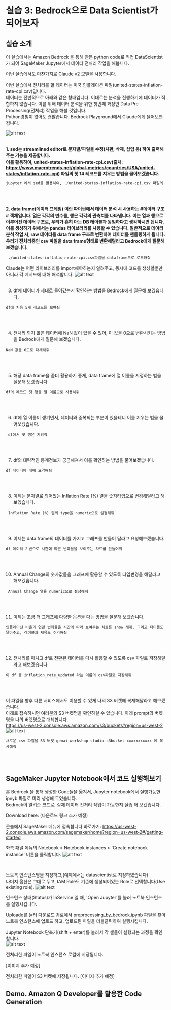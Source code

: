 # 실습 3: Bedrock으로 Data Scientist가 되어보자
## 실습 소개
이 실습에서는 Amazon Bedrock 을 통해 만든 python code로
직접 DataScientist가 되어 SageMaker Jupyter에서 데이터 전처리 작업을 해봅니다.

이번 실습에서도 마찬가지로 Claude v2 모델을 사용합니다.

이번 실습에서 전처리를 할 데이터는 미국 인플레이션 파일(united-states-inflation-rate-cpi.csv)입니다.</br>
데이터는 전반적으로 아래와 같은 형태입니다. 이대로는 분석을 진행하기에 데이터가 적합하지 않습니다. 이를 위해 데이터 분석을 위한 첫번째 과정인 Data Pre Processing(전처리) 작업을 해볼 것입니다.</br>Python경험이 없어도 괜찮습니다. Bedrock Playground에서 Claude에게 물어보면 됩니다.

![alt text](images/image-3.png)
</br>
</br>

**1. sed는 streamlined editor로 문자열/파일을 수정(치환, 삭제, 삽입 등) 하여 출력해주는 기능을 제공합니다.<br/>
이를 활용하여, united-states-inflation-rate-cpi.csv(출처: https://www.macrotrends.net/global-metrics/countries/USA/united-states/inflation-rate-cpi) 파일의 첫 14 레코드를 지우는 방법을 물어보겠습니다.**

~~~python
jupyter 에서 sed를 활용하여, ./united-states-inflation-rate-cpi.csv 파일의 첫 14 레코드를 지우고 싶어
~~~
</br>
</br>

**2. data frame(데이터 프레임) 이란 파이썬에서 데이터 분석 시 사용하는 #데이터 구조# 객체입니다. 열은 각각의 변수를, 행은 각각의 관측치를 나타냅니다. 
이는 열과 행으로 이루어진 데이터 구조로, 우리가 흔히 아는 DB 테이블과 동일하다고 생각하시면 됩니다.이를 생성하기 위해서는 pandas 라이브러리를 사용할 수 있습니다. 일반적으로 데이터 분석 작업 시, raw 데이터를 data frame 구조로 변환하여 데이터를 핸들링하게 됩니다. 우리가 전처리중인 csv 파일을 data frame형태로 변환해달라고 Bedrock에게 질문해 보겠습니다.**

```
 ./united-states-inflation-rate-cpi.csv파일을 dataframe으로 로드해줘
```
Claude는 어떤 라이브러리를 import해야하는지 알려주고, 동시에 코드를 생성할뿐만 아니라 각 메서드에 대해 해석합니다. 
![alt text](images/46944067-539D-4657-BE00-24AFA467ACFA.jpeg)
<br/> 
<br/> 

3. df에 데이터가 제대로 들어갔는지 확인하는 방법을 Bedrock에게 질문해 보겠습니다.
```
df에 처음 5개 레코드를 보여줘 
```
<br/> 
<br/> 

4) 전처리 되지 않은 데이터에 NaN 값이 있을 수 있어, 이 값을 0으로 변환시키는 방법을 Bedrock에게 질문해 보겠습니다.
```
NaN 값을 0으로 대체해줘
```
<br/> 
<br/> 

5) 해당 data frame을 좀더 활용하기 좋게, data frame에 열 이름을 지정하는 법을 질문해 보겠습니다.
```
df의 레코드 첫 행을 열 이름으로 사용해줘
```
<br/> 
<br/> 

6) df에 열 이름이 생기면서, 데이터와 중복되는 부분이 있을테니 이를 지우는 법을 물어보겠습니다.
```
 df에서 첫 행은 지워줘
```
<br/> 
<br/> 

7) df의 대략적인 통계정보가 궁금해져서 이를 확인하는 방법을 물어보겠습니다.
```
df 데이터에 대해 요약해줘
```
<br/> 
<br/> 

8) 이제는 문자열로 되어있는 Inflation Rate (%) 열을 숫자타입으로 변경해달라고 해보겠습니다.
```
 Inflation Rate (%) 열의 type을 numeric으로 설정해줘
```
<br/> 
<br/> 

9) 이제는 data frame의 데이터를 가지고 그래프를 만들어 달라고 요청해보겠습니다.
```
df 데이터 기반으로 시간에 따른 변화율을 보여주는 차트를 만들어줘
```
<br/> 
<br/> 

10)  Annual Change의 숫자값들을 그래프에 활용할 수 있도록 타입변경을 해달라고 해보겠습니다.
```
 Annual Change 열을 numeric으로 설정해줘
```
<br/> 
<br/> 

11. 이제는 조금 더 그래프에 다양한 옵션을 다는 방법을 질문해 보겠습니다.
```
인플레이션 비율과 연관 변화율을 시간에 따라 보여주는 차트를 show 해줘. 그리고 타이틀도 달아주고, 레이블과 제목도 추가해줘
```
<br/> 
<br/> 

12. 전처리를 마치고 df로 전환된 데이터를 다시 활용할 수 있도록 csv 파일로 저장해달라고 해보겠습니다.
```
이 df 를 inflation_rate_updated 라는 이름의 csv파일로 저장해줘
```
<br/> 
<br/> 

이 파일을 향후 다른 서비스에서도 이용할 수 있게 나의 S3 버켓에 복제해달라고 해보겠습니다.
<br/> 아래로 접속하시면 여러분의 S3 버켓명을 확인하실 수 있습니다. 아래 prompt의 버켓명을 나의 버켓명으로 대체합니다.
<br/> https://us-west-2.console.aws.amazon.com/s3/buckets?region=us-west-2
<br/>
![alt text](images/FD2039BE-E406-4057-A079-CCE7B1831B9D.jpeg)
```
새로운 csv 파일을 S3 버켓 genai-workshop-studio-s3bucket-xxxxxxxxxxx 에 복사해줘
```


<br/>
<br/>

## SageMaker Jupyter Notebook에서 코드 실행해보기

본 Bedrock 을 통해 생성한 Code들을 옮겨서, Jupyter notebook에서 실행가능한 ipnyb 파일로 미리 생성해 두었습니다.
<br/> Bedrock이 알려준 코드로, 실제 데이터 전처리 작업이 가능한지 실습 해 보겠습니다.

Download here: (다운로드 링크 추가 예정)

콘솔에서 SageMaker 메뉴에 접속합니다
바로가기: https://us-west-2.console.aws.amazon.com/sagemaker/home?region=us-west-2#/getting-started

좌측 패널 메뉴의 Notebook > Notebook instances > 'Create notebook instance' 버튼을 클릭합니다.
![alt text](images/02BE88CB-C124-4959-8366-209941B4CD65_4_5005_c.jpeg)

<br/>

노트북 인스턴스명을 지정하고,(예제에서는 datascientist로 지정하였습니다)
<br>나머지 옵션은 그대로 두고, IAM Role도 기존에 생성되어있는 Role로 선택합니다(Use existing role).
![alt text](images/CCB047AF-8AC2-457D-96BB-2DF4650F7526.jpeg)


인스턴스 상태(Status)가 InService 일 때, 'Open Jupyter'를 눌러 노트북 인스턴스를 실행시킵니다. 



Uploade를 눌러 다운로드 경로에서 preprocessing_by_bedrock.ipynb 파일을 찾아 노트북 인스턴스에 업로드 하고, 업로드된 파일을 더블클릭하여  실행시킵니다. 


Jupyter Notebook 단축키(shift + enter)를 눌러서 
각 셀들이 실행되는 과정을 확인합니다. 
<br>
![alt text](images/CD6F7221-998E-43CB-BD0E-9AA47BF47BC4.jpeg)

전처리한 파일이 노트북 인스턴스 로컬에 저장됩니다.

[이미지 추가 예정]



전처리한 파일이 S3 버켓에 저장됩니다. 
[이미지 추가 예정]


## Demo. Amazon Q Developer를 활용한 Code Generation
